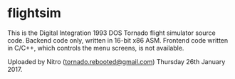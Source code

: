 # flightsim
This is the Digital Integration 1993 DOS Tornado flight simulator source code. Backend code only, written in 16-bit x86 ASM. Frontend code written in C/C++, which controls the menu screens, is not available. 

Uploaded by Nitro (tornado.rebooted@gmail.com) 
Thursday 26th January 2017.

